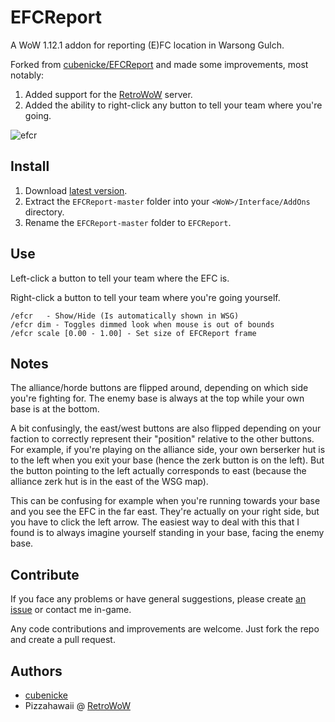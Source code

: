 # EFCReport

A WoW 1.12.1 addon for reporting (E)FC location in Warsong Gulch. 

Forked from  [cubenicke/EFCReport](https://github.com/cubenicke/EFCReport) and made some 
improvements, most notably:

1. Added support for the [RetroWoW](https://retro-wow.org) server.
2. Added the ability to right-click any button to tell your team where you're going.

![efcr](https://user-images.githubusercontent.com/613122/48218786-fc23d980-e38a-11e8-8e8d-20051e61fc4b.PNG)

## Install

1. Download [latest version](https://github.com/Pizzahawaiii/EFCReport/archive/refs/heads/main.zip).
2. Extract the `EFCReport-master` folder into your `<WoW>/Interface/AddOns` directory.
3. Rename the `EFCReport-master` folder to `EFCReport`.

## Use

Left-click a button to tell your team where the EFC is.

Right-click a button to tell your team where you're going yourself.

```
/efcr   - Show/Hide (Is automatically shown in WSG)
/efcr dim - Toggles dimmed look when mouse is out of bounds
/efcr scale [0.00 - 1.00] - Set size of EFCReport frame
```

## Notes

The alliance/horde buttons are flipped around, depending on which side you're fighting
for. The enemy base is always at the top while your own base is at the bottom.

A bit confusingly, the east/west buttons are also flipped depending on your faction to
correctly represent their "position" relative to the other buttons. For example, if
you're playing on the alliance side, your own berserker hut is to the left when you
exit your base (hence the zerk button is on the left). But the button pointing to the
left actually corresponds to east (because the alliance zerk hut is in the east of
the WSG map).

This can be confusing for example when you're running towards your base and you see
the EFC in the far east. They're actually on your right side, but you have to click
the left arrow. The easiest way to deal with this that I found is to always imagine
yourself standing in your base, facing the enemy base.

## Contribute

If you face any problems or have general suggestions, please create 
[an issue](https://github.com/Pizzahawaiii/EFCReport/issues) or contact me in-game.

Any code contributions and improvements are welcome. Just fork the repo and create 
a pull request.

## Authors

- [cubenicke](https://github.com/cubenicke)
- Pizzahawaii @ [RetroWoW](https://retro-wow.org)
